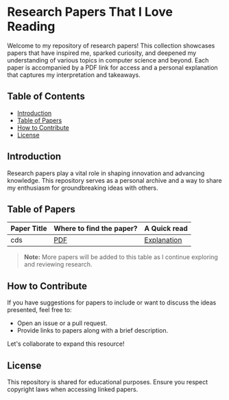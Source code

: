 # Research Papers That I Love Reading

Welcome to my repository of research papers! This collection showcases papers that have inspired me, sparked curiosity, and deepened my understanding of various topics in computer science and beyond. Each paper is accompanied by a PDF link for access and a personal explanation that captures my interpretation and takeaways.

## Table of Contents
- [Introduction](#introduction)
- [Table of Papers](#table-of-papers)
- [How to Contribute](#how-to-contribute)
- [License](#license)

## Introduction
Research papers play a vital role in shaping innovation and advancing knowledge. This repository serves as a personal archive and a way to share my enthusiasm for groundbreaking ideas with others. 

## Table of Papers

| Paper Title                         | Where to find the paper?                                             | A Quick read                      |
|-------------------------------------|-----------------------------------------------------|------------------------------------------|
|    cds               | [PDF](https://example.com/paper1.pdf)              | [Explanation](https://example.com/expl1) |


> **Note:** More papers will be added to this table as I continue exploring and reviewing research.

## How to Contribute
If you have suggestions for papers to include or want to discuss the ideas presented, feel free to:
- Open an issue or a pull request.
- Provide links to papers along with a brief description.

Let's collaborate to expand this resource!

## License
This repository is shared for educational purposes. Ensure you respect copyright laws when accessing linked papers.
